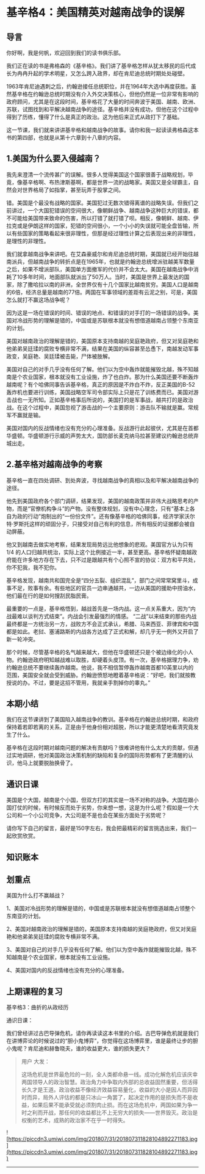 # 基辛格4：美国精英对越南战争的误解

## 导言

你好啊，我是何帆，欢迎回到我们的读书俱乐部。

我们正在读的书是弗格森的《基辛格》。我们讲了基辛格怎样从犹太移民的后代成长为冉冉升起的学术明星，又怎么跨入政界，却在肯尼迪总统时期处处碰壁。

1963年肯尼迪遇刺之后，约翰逊接任总统职位，并在1964年大选中再度获胜。虽然基辛格在约翰逊总统时期没有介入外交决策核心，但他仍然是一位非常有影响的政府顾问，尤其是在这段时间，基辛格花了大量的时间奔波于美国、越南、欧洲、苏联，试图找到和平解决越南战争的途径。基辛格并没有成功，但他在这个过程中得到了历练，懂得了什么是真正的政治。这为他后来正式从政打下了基础。

这一节课，我们就来讲讲基辛格和越南战争的故事。请你和我一起读读弗格森这本书的第四部，也就是从第十六章到十八章的内容。

## 1.美国为什么要入侵越南？

我先来澄清一个流传甚广的误解。很多人觉得美国这个国家很善于战略规划，毕竟，像基辛格啊、布热津斯基啊，都是世界一流的战略家。美国又是全球霸主，自然会对世界格局了如指掌，甚至玩弄于股掌之间。

错。美国是个最没有战略的国家。美国犯过无数次错得离谱的战略失误。但我们之前讲过，一个大国犯错误的空间很大，像朝鲜战争、越南战争这种巨大的错误，都不可能给美国带来致命的伤害，所以打错了就打错了呗。相反，像朝鲜、越南、伊拉克或是伊朗这样的国家，犯错的空间很小，一个小小的失误就可能全盘皆输，所以有些国家的策略看起来很非理性，但那是经过理性计算之后表现出来的非理性，是理性的非理性。

我们就拿越南战争来讲吧。在艾森豪威尔和肯尼迪总统时期，美国就已经开始往越南派兵，但越南战争的转折点是在1965年，也就是约翰逊总统增派驻越美军数量之后，如果不增派部队，美国单方面撤军的代价并不会太大。美国在越南战争中消耗了10多年时间，地面部队就派出了50万人。当时，美国是世界上最发达的国家，除了撒哈拉以南的非洲，全世界仅有十几个国家比越南贫穷。美国人口是越南的6倍，经济总量是越南的77倍。两国在军事领域的差距有云泥之别，可是，美国怎么就打不赢这场战争呢？

因为这是一场在错误的时间、错误的地点、和错误的对手打的一场错误的战争。美国对冷战形势的理解是错的，中国或是苏联根本就没有想借道越南占领整个东南亚的计划。

美国对越南政治的理解是错的，美国原本支持南越的吴庭艳政府，但又对吴庭艳和他弟弟吴廷瑈的腐败专横非常不满，结果在美国的纵容甚至怂恿下，南越发动军事政变，吴庭艳、吴廷瑈被击毙，尸体被肢解。

美国对自己的对手几乎没有任何了解。他们以为空中轰炸就能摧毁北越，殊不知越南是个农业国家，根本就没有工业设施，炸了也白炸。那为什么美国还要不断轰炸越南呢？有个哈佛同事告诉基辛格，真正的原因是不炸白不炸，反正美国的B-52轰炸机也要进行训练，美国战略空军司令部实际上只是花了训练费而已。美国对游击战也一无所知。正如基辛格事后所说的，美国打的是军事战，越共打的是政治战。在这个过程中，美国忽视了游击战的一个主要原则：游击队不输就是赢。常规军不赢就是输。

美国对国内的反战情绪也没有充分的心理准备。反战游行此起彼伏，尤其是在首都华盛顿。华盛顿游行示威的声势太大，国防部长麦克纳马拉甚至建议约翰逊总统弃城出走。

## 2.基辛格对越南战争的考察

基辛格一直在四处调研、到处奔波，寻找越南战争的真相以及和平解决越南战争的途径。

他先到美国政府各个部门调研，结果发现，美国的越南政策并非伟大战略思考的产物，而是“官僚机构争斗”的产物。没有整体规划，没有中心理念，只有“基本上各自为政的行动”炮制出的“一份份文件”。还有像基辛格的哈佛同事，经济学家沃尔特·罗斯托这样的顽固分子，只接受对自己有利的信息，所有相反的证据都会被自动屏蔽。

他又到越南去做实地考察，结果发现局势远比他想象的悲观。美国官方认为只有1/4 的人口归越共统治，实际上这个比例接近一半，甚至更高。基辛格怀疑南越政府能在许多地方存在下去，只不过是跟越共有个心照不宣的协议：双方和平共处，你不犯我，我不犯你。

基辛格发现，越南共和国完全是“四分五裂、组织混乱”，部门之间常常窝里斗，成事不足，败事有余。有些地区的官员一边串通越共，一边从美国的援助中捞油水，他们最在行的是如何搜刮民脂民膏。

最重要的一点是，基辛格悟到，越战首先是一场内战。这一点关系重大，因为“内战最难以谈判方式结束”。内战会引发最强烈的情感。 “二战”以来结束的那些内战最终都是一方统治另一方，战败方不会正式承认，希腊、马来西亚、菲律宾和中国都是如此。老挝、塞浦路斯的内战各方达成了正式和解，却几乎无一例外又开启了新一轮冲突。

那个时候，尽管基辛格的名气越来越大，但他在华盛顿还只是个被边缘化的小人物。约翰逊政府明知越战难以取胜，却硬着头皮顶。有一次，基辛格据理力争，劝约翰逊总统不要继续轰炸越南。他说，我不相信暂停轰炸越南首都10英里以内的范围，美国安全就会受到威胁。约翰逊愤怒地瞪着基辛格说：“好吧，我们就按教授说的办。不过，要是这招不管用，我就亲手割掉你的睾丸。”

## 本期小结

我们在这节课讲到了美国陷入越南战争的教训。基辛格在约翰逊总统时期，和政府保持着若即若离的关系，正是由于他身份相对超脱，所以才能更清楚地看清究竟发生了什么。

基辛格在这段时期对越南问题的解决有贡献吗？很难讲他有什么太大的贡献，但通过实地调研，他对美国政治决策机制的缺陷和复杂的国际形势都有了更清醒的认识，他马上就要脱胎换骨了。

## 通识日课

美国是个大国，越南是个小国，但双方打的其实是一场不对称的战争。大国在跟小国打仗的时候，有时候反而处于劣势，你来想一想，这是为什么呢？假如是一个大公司和一个小公司竞争，大公司是不是也会在某些方面处于劣势呢？

请你写下自己的留言，最好是150字左右，我会把最精彩的留言挑选出来，我们一起欣赏欣赏。

## 知识账本

## 划重点

美国为什么打不赢越战？

1、美国对冷战形势的理解是错的，中国或是苏联根本就没有想借道越南占领整个东南亚的计划。

2、美国对越南政治的理解是错的，美国原本支持南越的吴庭艳政府，但又对吴庭艳和他弟弟吴廷瑈的腐败专横非常不满。

3、美国对自己的对手几乎没有任何了解。他们以为空中轰炸就能摧毁北越，殊不知越南是个农业国家，根本就没有工业设施。

4、美国对国内的反战情绪也没有充分的心理准备。

## 上期课程的复习

基辛格3：曲折的从政经历

通识日课：

我们曾经讲过古巴导弹危机，请你再读读这本书里的介绍。古巴导弹危机就是我们在讲博弈论的时候说过的“胆小鬼博弈”，你觉得在这场博弈里，谁是最终让步的胆小鬼呢？肯尼迪和赫鲁晓夫，谁的收益更大，谁的损失更大？

> 用户 大发：
> 
> 这场危机是世界最危险的一刻，全人类都命悬一线。成功化解危机应该庆幸两国领导人的政治智慧。政治角力中争取内外部的总收益固然重要，但活得长久才是王道。政治收益不像经济效益容易量化，收益的大小是因人而异因时而异，局外人评估的都是只冰山一角罢了，起决定作用的是损失而不是收益，如果后果不能承受就必须割肉止损。而在这场危机中，两国如果为争一时之利而开战，那任何的收益都比不上无穷大的损失——世界毁灭。政治是权衡的艺术，成熟的政治家不在乎一时得失。

![https://piccdn3.umiwi.com/img/201807/31/201807311828104892271183.jpg](https://piccdn3.umiwi.com/img/201807/31/201807311828104892271183.jpg)

---
